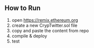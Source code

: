 ## How to Run

1. open https://remix.ethereum.org
2. create a new CrypTwitter.sol file
3. copy and paste the content from repo
4. compile & deploy
5. test